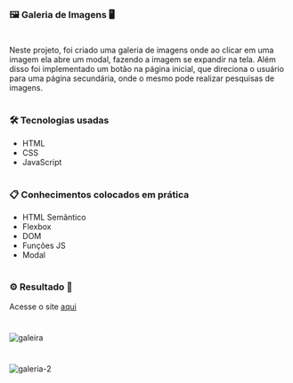 ### 🖼 Galeria de Imagens 🖥

#
Neste projeto, foi criado uma galeria de imagens onde ao clicar em uma imagem ela abre um modal, fazendo a imagem se expandir na tela. Além disso foi implementado um botão na página inicial, que direciona o usuário para uma página secundária, onde o mesmo pode realizar pesquisas de imagens.
#

### 🛠️ Tecnologias usadas

- HTML
- CSS
- JavaScript
#
### 📋 Conhecimentos colocados em prática

- HTML Semântico
- Flexbox
- DOM
- Funções JS
- Modal

#

### ⚙️ Resultado 👀

Acesse o site [aqui](https://anacamorims.github.io/desafio-2-frontend-fusion/)

#

![galeira](https://github.com/anacamorims/desafio-2-frontend-fusion/assets/132526900/29da07d4-0e8d-426a-9908-cb0dfb29f846)

#

![galeria-2](https://github.com/anacamorims/desafio-2-frontend-fusion/assets/132526900/48b60d42-2824-4877-9b23-661b6abeb249)
